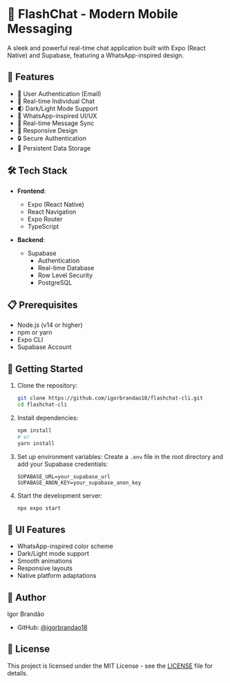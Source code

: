 # 🌟 FlashChat - Modern Mobile Messaging

A sleek and powerful real-time chat application built with Expo (React Native) and Supabase, featuring a WhatsApp-inspired design.

## 🚀 Features

- 👤 User Authentication (Email)
- 💬 Real-time Individual Chat
- 🌓 Dark/Light Mode Support
- 🎨 WhatsApp-inspired UI/UX
- 🔄 Real-time Message Sync
- 📱 Responsive Design
- 🔒 Secure Authentication
- 💾 Persistent Data Storage

## 🛠 Tech Stack

- **Frontend**:
  - Expo (React Native)
  - React Navigation
  - Expo Router
  - TypeScript

- **Backend**:
  - Supabase
    - Authentication
    - Real-time Database
    - Row Level Security
    - PostgreSQL

## 📋 Prerequisites

- Node.js (v14 or higher)
- npm or yarn
- Expo CLI
- Supabase Account

## 🚀 Getting Started

1. Clone the repository:
   ```bash
   git clone https://github.com/igorbrandao18/flashchat-cli.git
   cd flashchat-cli
   ```

2. Install dependencies:
   ```bash
   npm install
   # or
   yarn install
   ```

3. Set up environment variables:
   Create a `.env` file in the root directory and add your Supabase credentials:
   ```
   SUPABASE_URL=your_supabase_url
   SUPABASE_ANON_KEY=your_supabase_anon_key
   ```

4. Start the development server:
   ```bash
   npx expo start
   ```

## 🎨 UI Features

- WhatsApp-inspired color scheme
- Dark/Light mode support
- Smooth animations
- Responsive layouts
- Native platform adaptations

## 👥 Author

Igor Brandão
- GitHub: [@igorbrandao18](https://github.com/igorbrandao18)

## 📄 License

This project is licensed under the MIT License - see the [LICENSE](LICENSE) file for details.